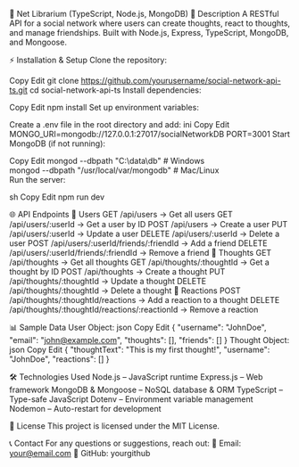 📌 Net Librarium (TypeScript, Node.js, MongoDB)
📝 Description
A RESTful API for a social network where users can create thoughts, react to thoughts, and manage friendships. Built with Node.js, Express, TypeScript, MongoDB, and Mongoose.

⚡ Installation & Setup
Clone the repository:


Copy
Edit
git clone https://github.com/yourusername/social-network-api-ts.git
cd social-network-api-ts
Install dependencies:


Copy
Edit
npm install
Set up environment variables:

Create a .env file in the root directory and add:
ini
Copy
Edit
MONGO_URI=mongodb://127.0.0.1:27017/socialNetworkDB
PORT=3001
Start MongoDB (if not running):

Copy
Edit
mongod --dbpath "C:\data\db"  # Windows  
mongod --dbpath "/usr/local/var/mongodb"  # Mac/Linux  
Run the server:

sh
Copy
Edit
npm run dev

🌐 API Endpoints
🔹 Users
GET /api/users → Get all users
GET /api/users/:userId → Get a user by ID
POST /api/users → Create a user
PUT /api/users/:userId → Update a user
DELETE /api/users/:userId → Delete a user
POST /api/users/:userId/friends/:friendId → Add a friend
DELETE /api/users/:userId/friends/:friendId → Remove a friend
🔹 Thoughts
GET /api/thoughts → Get all thoughts
GET /api/thoughts/:thoughtId → Get a thought by ID
POST /api/thoughts → Create a thought
PUT /api/thoughts/:thoughtId → Update a thought
DELETE /api/thoughts/:thoughtId → Delete a thought
🔹 Reactions
POST /api/thoughts/:thoughtId/reactions → Add a reaction to a thought
DELETE /api/thoughts/:thoughtId/reactions/:reactionId → Remove a reaction

📊 Sample Data
User Object:
json
Copy
Edit
{
  "username": "JohnDoe",
  "email": "john@example.com",
  "thoughts": [],
  "friends": []
}
Thought Object:
json
Copy
Edit
{
  "thoughtText": "This is my first thought!",
  "username": "JohnDoe",
  "reactions": []
}

🛠 Technologies Used
Node.js – JavaScript runtime
Express.js – Web framework
MongoDB & Mongoose – NoSQL database & ORM
TypeScript – Type-safe JavaScript
Dotenv – Environment variable management
Nodemon – Auto-restart for development

📜 License
This project is licensed under the MIT License.

📞 Contact
For any questions or suggestions, reach out:
📧 Email: your@email.com
🔗 GitHub: yourgithub